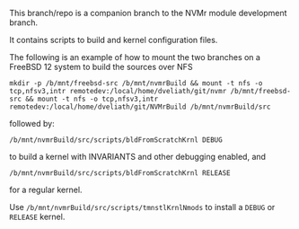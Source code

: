 This branch/repo is a companion branch to the NVMr module development
branch.

It contains scripts to build and kernel configuration files.

The following is an example of how to mount the two branches on a FreeBSD 12
system to build the sources over NFS
```
mkdir -p /b/mnt/freebsd-src /b/mnt/nvmrBuild && mount -t nfs -o tcp,nfsv3,intr remotedev:/local/home/dveliath/git/nvmr /b/mnt/freebsd-src && mount -t nfs -o tcp,nfsv3,intr remotedev:/local/home/dveliath/git/NVMrBuild /b/mnt/nvmrBuild/src
```

followed by:
```
/b/mnt/nvmrBuild/src/scripts/bldFromScratchKrnl DEBUG
```
to build a kernel with INVARIANTS and other debugging enabled, and
```
/b/mnt/nvmrBuild/src/scripts/bldFromScratchKrnl RELEASE
```
for a regular kernel.

Use `/b/mnt/nvmrBuild/src/scripts/tmnstlKrnlNmods` to install a `DEBUG` or
`RELEASE` kernel.
